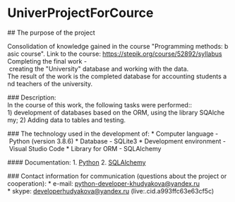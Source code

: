 # UniverProjectForCource

## The purpose of the project

Consolidation of knowledge gained in the course "Programming methods: basic course".
Link to the course: https://stepik.org/course/52892/syllabus
Completing the final work - creating the "University" database and working with the data.
The result of the work is the completed database for accounting students and teachers of the university.

### Description:
In the course of this work, the following tasks were performed::
1) development of databases based on the ORM, using the library SQAlchemy;
2) Adding data to tables and testing.

### The technology used in the development of:
* Computer language - Python (version 3.8.6)
* Database - SQLite3
* Development environment - Visual Studio Code
* Library for ORM - SQLAlchemy

#### Documentation:
1. [Python](https://docs.python.org/3/library/index.html)
2. [SQLAlchemy](https://docs.sqlalchemy.org/en/14/index.html)

### Contact information for communication (questions about the project or cooperation):
* e-mail: python-developer-khudyakova@yandex.ru
* skype: developerhudyakova@yandex.ru (live:.cid.a993ffc63e63cf5c)